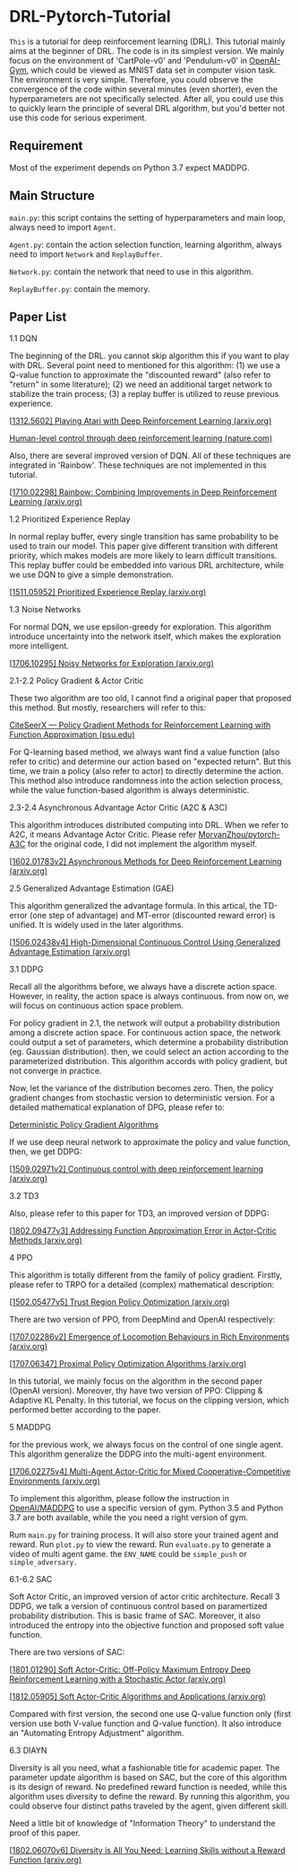 # DRL-Pytorch-Tutorial

`This` is a tutorial for deep reinforcement learning (DRL). This tutorial mainly aims at the beginner of DRL. The code is in its simplest version. We mainly focus on the environment of 'CartPole-v0' and 'Pendulum-v0' in [OpenAI-Gym](https://github.com/openai/gym), which could be viewed as MNIST data set in computer vision task. The environment is very simple. Therefore, you could observe the convergence of the code within several minutes (even shorter), even the hyperparameters are not specifically selected. After all, you could use this to quickly learn the principle of several DRL algorithm, but you'd better not use this code for serious experiment.  

## Requirement

Most of the experiment depends on Python 3.7 expect MADDPG.

## Main Structure

`main.py`: this script contains the setting of hyperparameters and main loop, always need to import `Agent`.

`Agent.py`: contain the action selection function, learning algorithm, always need to import `Network` and `ReplayBuffer`.

`Network.py`: contain the network that need to use in this algorithm.

`ReplayBuffer.py`: contain the memory.

## Paper List

1.1 DQN

The beginning of the DRL. you cannot skip algorithm this if you want to play with DRL. Several point need to mentioned for this algorithm: (1) we use a Q-value function to approximate the "discounted reward" (also refer to "return" in some literature); (2) we need an additional target network to stabilize the train process; (3) a replay buffer is utilized to reuse previous experience. 

[[1312.5602\] Playing Atari with Deep Reinforcement Learning (arxiv.org)](https://arxiv.org/abs/1312.5602)

[Human-level control through deep reinforcement learning (nature.com)](https://www.nature.com/articles/nature14236.pdf)

Also, there are several improved version of DQN. All of these techniques are integrated in 'Rainbow'. These techniques are not implemented in this tutorial. 

[[1710.02298\] Rainbow: Combining Improvements in Deep Reinforcement Learning (arxiv.org)](https://arxiv.org/abs/1710.02298)

1.2 Prioritized Experience Replay

In normal replay buffer, every single transition has same probability to be used to train our model. This paper give different transition with different priority, which makes models are more likely to learn difficult transitions. This replay buffer could be embedded into various DRL architecture, while we use DQN to give a simple demonstration. 

[[1511.05952\] Prioritized Experience Replay (arxiv.org)](https://arxiv.org/abs/1511.05952)

1.3 Noise Networks

For normal DQN, we use epsilon-greedy for exploration. This algorithm introduce uncertainty into the network itself, which makes the exploration more intelligent.

[[1706.10295\] Noisy Networks for Exploration (arxiv.org)](https://arxiv.org/abs/1706.10295)

2.1-2.2 Policy Gradient & Actor Critic

These two algorithm are too old, I cannot find a original paper that proposed this method. But mostly, researchers will refer to this:

[CiteSeerX — Policy Gradient Methods for Reinforcement Learning with Function Approximation (psu.edu)](http://citeseerx.ist.psu.edu/viewdoc/summary?doi=10.1.1.6.696)

For Q-learning based method, we always want find a value function (also refer to critic) and determine our action based on "expected return". But this time, we train a policy (also refer to actor) to directly determine the action. This method also introduce randomness into the action selection process, while the value function-based algorithm is always deterministic.

2.3-2.4 Asynchronous Advantage Actor Critic (A2C & A3C)

This algorithm introduces distributed computing into DRL. When we refer to A2C, it means Advantage Actor Critic. Please refer [MorvanZhou/pytorch-A3C](https://github.com/MorvanZhou/pytorch-A3C) for the original code, I did not implement the algorithm myself.

[[1602.01783v2\] Asynchronous Methods for Deep Reinforcement Learning (arxiv.org)](https://arxiv.org/abs/1602.01783v2)

2.5  Generalized Advantage Estimation (GAE)

This algorithm generalized the advantage formula. In this artical, the TD-error (one step of advantage) and MT-error (discounted reward error) is unified. It is widely used in the later algorithms.

[[1506.02438v4\] High-Dimensional Continuous Control Using Generalized Advantage Estimation (arxiv.org)](https://arxiv.org/abs/1506.02438v4)

3.1 DDPG

Recall all the algorithms before, we always have a discrete action space. However, in reality, the action space is always continuous. from now on, we will focus on continuous action space problem.

For policy gradient in 2.1, the network will output a probability distribution among a discrete action space. For continuous action space, the network could output a set of parameters, which determine a probability distribution (eg. Gaussian distribution). then, we could select an action according to the parameterized distribution. This algorithm accords with policy gradient, but not converge in practice.

Now, let the variance of the distribution becomes zero. Then, the policy gradient changes from stochastic version to deterministic version. For a detailed mathematical explanation of DPG, please refer to:

[Deterministic Policy Gradient Algorithms](https://deepmind.com/research/publications/deterministic-policy-gradient-algorithms)

If we use deep neural network to approximate the policy and value function, then, we get DDPG:

[[1509.02971v2\] Continuous control with deep reinforcement learning (arxiv.org)](https://arxiv.org/abs/1509.02971v2)

3.2 TD3

Also, please refer to this paper for TD3, an improved version of DDPG:

[[1802.09477v3\] Addressing Function Approximation Error in Actor-Critic Methods (arxiv.org)](https://arxiv.org/abs/1802.09477v3)

4 PPO

This algorithm is totally different from the family of policy gradient. Firstly, please refer to TRPO for a detailed (complex) mathematical description:

[[1502.05477v5\] Trust Region Policy Optimization (arxiv.org)](https://arxiv.org/abs/1502.05477v5)

There are two version of PPO, from DeepMind and OpenAI respectively:

[[1707.02286v2\] Emergence of Locomotion Behaviours in Rich Environments (arxiv.org)](https://arxiv.org/abs/1707.02286v2)

[[1707.06347\] Proximal Policy Optimization Algorithms (arxiv.org)](https://arxiv.org/abs/1707.06347)

In this tutorial, we mainly focus on the algorithm in the second paper (OpenAI version). Moreover, thy have two version of PPO: Clipping & Adaptive KL Penalty. In this tutorial, we focus on the clipping version, which performed better according to the paper.

5 MADDPG

for the previous work, we always focus on the control of one single agent. This algorithm generalize the DDPG into the multi-agent environment. 

[[1706.02275v4] Multi-Agent Actor-Critic for Mixed Cooperative-Competitive Environments (arxiv.org)](https://arxiv.org/abs/1706.02275v4)

To implement this algorithm, please follow the instruction in [OpenAI/MADDPG](https://github.com/openai/maddpg) to use a specific version of gym. Python 3.5 and Python 3.7 are both available, while the you need a right version of gym.

Rum `main.py` for training process. It will also store your trained agent and reward. Run `plot.py` to view the reward. Run `evaluate.py` to generate a video of multi agent game. the `ENV_NAME` could be `simple_push` or `simple_adversary.`

6.1-6.2 SAC

Soft Actor Critic, an improved version of actor critic architecture. Recall 3 DDPG, we talk a version of continuous control based on paramertized probability distribution. This is basic frame of SAC. Moreover, it also introduced the entropy into the objective function and proposed soft value function.

There are two versions of SAC:

[[1801.01290\] Soft Actor-Critic: Off-Policy Maximum Entropy Deep Reinforcement Learning with a Stochastic Actor (arxiv.org)](https://arxiv.org/abs/1801.01290)

[[1812.05905\] Soft Actor-Critic Algorithms and Applications (arxiv.org)](https://arxiv.org/abs/1812.05905)

Compared with first version, the second one use Q-value function only (first version use both V-value function and Q-value function). It also introduce an "Automating Entropy Adjustment" algorithm.

6.3 DIAYN

Diversity is all you need, what a fashionable title for academic paper. The parameter update algorithm is based on SAC, but the core of this algorithm is its design of reward. No predefined reward function is needed, while this algorithm  uses diversity to define the reward. By running this algorithm, you could observe four distinct paths traveled by the agent, given different skill.

Need a little bit of knowledge of "Information Theory" to understand the proof of this paper.

[[1802.06070v6\] Diversity is All You Need: Learning Skills without a Reward Function (arxiv.org)](https://arxiv.org/abs/1802.06070v6)
